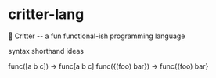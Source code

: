 # critter-lang
🐹 Critter -- a fun functional-ish programming language


syntax shorthand ideas

func([a b c]) -> func[a b c]
func({(foo) bar}) -> func{(foo) bar}
